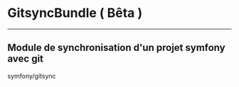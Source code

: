 # GitsyncBundle ( Bêta )
--------------------------------------------------------
Module de synchronisation d'un projet symfony avec git
--------------------------------------------------------

symfony/gitsync
